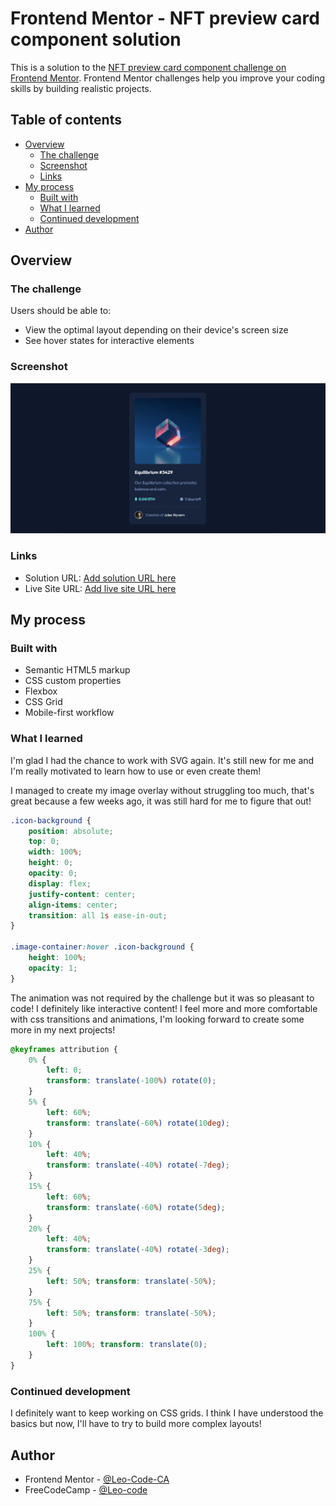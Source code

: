 # Frontend Mentor - NFT preview card component solution

This is a solution to the [NFT preview card component challenge on Frontend Mentor](https://www.frontendmentor.io/challenges/nft-preview-card-component-SbdUL_w0U). Frontend Mentor challenges help you improve your coding skills by building realistic projects. 

## Table of contents

- [Overview](#overview)
  - [The challenge](#the-challenge)
  - [Screenshot](#screenshot)
  - [Links](#links)
- [My process](#my-process)
  - [Built with](#built-with)
  - [What I learned](#what-i-learned)
  - [Continued development](#continued-development)
- [Author](#author)

## Overview

### The challenge

Users should be able to:

- View the optimal layout depending on their device's screen size
- See hover states for interactive elements

### Screenshot

![](./images/mysolution-NFT-preview-card-component.jpg)

### Links

- Solution URL: [Add solution URL here](https://www.frontendmentor.io/solutions/nft-preview-card-component-challenge-solution-using-css-grid-iRjtg56k9s)
- Live Site URL: [Add live site URL here](https://leo-code-ca.github.io/NFT-preview-card-component/)

## My process

### Built with

- Semantic HTML5 markup
- CSS custom properties
- Flexbox
- CSS Grid
- Mobile-first workflow

### What I learned

I'm glad I had the chance to work with SVG again. It's still new for me and I'm really motivated to learn how to use or even create them!

I managed to create my image overlay without struggling too much, that's great because a few weeks ago, it was still hard for me to figure that out!

```css
.icon-background {
    position: absolute;
    top: 0;
    width: 100%;
    height: 0;
    opacity: 0;
    display: flex;
    justify-content: center;
    align-items: center;
    transition: all 1s ease-in-out;
}

.image-container:hover .icon-background {
    height: 100%;
    opacity: 1;
}
```

The animation was not required by the challenge but it was so pleasant to code! I definitely like interactive content! I feel more and more comfortable with css transitions and animations, I'm looking forward to create some more in my next projects!

```css
@keyframes attribution {
    0% {
        left: 0; 
        transform: translate(-100%) rotate(0);
    }
    5% {
        left: 60%; 
        transform: translate(-60%) rotate(10deg);
    }
    10% {
        left: 40%; 
        transform: translate(-40%) rotate(-7deg);
    }
    15% {
        left: 60%; 
        transform: translate(-60%) rotate(5deg);
    }
    20% {
        left: 40%; 
        transform: translate(-40%) rotate(-3deg);
    }
    25% {
        left: 50%; transform: translate(-50%);
    }
    75% {
        left: 50%; transform: translate(-50%);
    }
    100% {
        left: 100%; transform: translate(0);
    }
}
```

### Continued development

I definitely want to keep working on CSS grids. I think I have understood the basics but now, I'll have to try to build more complex layouts! 

## Author

- Frontend Mentor - [@Leo-Code-CA](https://www.frontendmentor.io/profile/Leo-Code-CA)
- FreeCodeCamp - [@Leo-code](https://www.freecodecamp.org/Leo-code)

